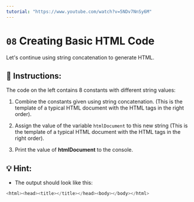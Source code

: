 ```yaml
---
tutorial: "https://www.youtube.com/watch?v=5NDv7NnSy6M"
---
```


# `08` Creating Basic HTML Code

Let's continue using string concatenation to generate HTML.

## 📝  Instructions:

The code on the left contains 8 constants with different string values: 

1.  Combine the constants given using string concatenation. (This is the template of a typical HTML document with the HTML tags in the right order).

2. Assign the value of the variable `htmlDocument` to this new string (This is the template of a typical HTML document with the HTML tags in the right order).

3.  Print the value of **htmlDocument** to the console.

## 💡 Hint:

+ The output should look like this:

```js
<html><head><title></title></head><body></body></html>
```
